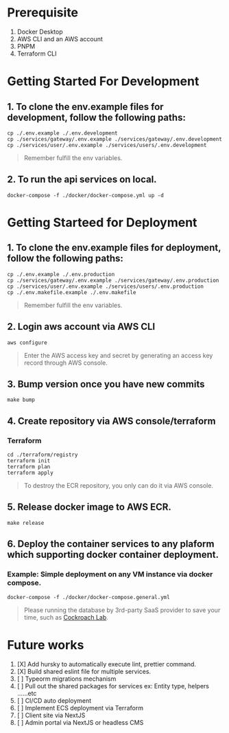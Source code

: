 # Prerequisite
1. Docker Desktop
2. AWS CLI and an AWS account
3. PNPM
4. Terraform CLI

# Getting Started For Development

## 1. To clone the env.example files for development, follow the following paths:
```
cp ./.env.example ./.env.development
cp ./services/gateway/.env.example ./services/gateway/.env.development
cp ./services/user/.env.example ./services/users/.env.development
```

> Remember fulfill the env variables.

## 2. To run the api services on local.
```
docker-compose -f ./docker/docker-compose.yml up -d
```

# Getting Starteed for Deployment

## 1. To clone the env.example files for deployment, follow the following paths:
```
cp ./.env.example ./.env.production
cp ./services/gateway/.env.example ./services/gateway/.env.production
cp ./services/user/.env.example ./services/users/.env.production
cp ./.env.makefile.example ./.env.makefile
```
> Remember fulfill the env variables.

## 2. Login aws account via AWS CLI
```
aws configure
```
> Enter the AWS access key and secret by generating an access key record through AWS console.

## 3. Bump version once you have new commits
```
make bump
```

## 4. Create repository via AWS console/terraform
### Terraform
```
cd ./terraform/registry
terraform init
terraform plan
terraform apply
```
> To destroy the ECR repository, you only can do it via AWS console.

## 5. Release docker image to AWS ECR.
```
make release
```

## 6. Deploy the container services to any plaform which supporting docker container deployment.
### Example: Simple deployment on any VM instance via docker compose.
```
docker-compose -f ./docker/docker-compose.general.yml
```

> Please running the database by 3rd-party SaaS provider to save your time, such as [Cockroach Lab](https://www.cockroachlabs.com).

# Future works
1. [X] Add hursky to automatically execute lint, prettier command.
2. [X] Build shared eslint file for multiple services.
3. [ ] Typeorm migrations mechanism
4. [ ] Pull out the shared packages for services ex: Entity type, helpers ......etc
5. [ ] CI/CD auto deployment
6. [ ] Implement ECS deployment via Terraform
7. [ ] Client site via NextJS
8. [ ] Admin portal via NextJS or headless CMS
